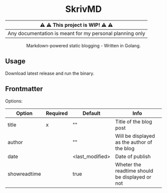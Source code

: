 <div align="center">

# SkrivMD

| :warning: :warning: This project is WIP! :warning: :warning: |
| ------------------------------------------------------------ |
| Any documentation is meant for my personal planning only     |

Markdown-powered static blogging - Written in Golang.

</div>

## Usage

Download latest release and run the binary.

## Frontmatter

Options:

| Option       | Required | Default         | Info                                           |
| ------------ | -------- | --------------- | ---------------------------------------------- |
| title        | x        | ""              | Title of the blog post                         |
| author       |          | ""              | Will be displayed as the author of the blog    |
| date         |          | <last_modified> | Date of publish                                |
| showreadtime |          | true            | Wheter the readtime should be displayed or not |
